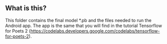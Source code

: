 ## What is this?

This folder contains the final model \*.pb and the files needed to run the Android app. The app is the same that you will find in the tutorial Tensorflow for Poets 2 (https://codelabs.developers.google.com/codelabs/tensorflow-for-poets-2).

